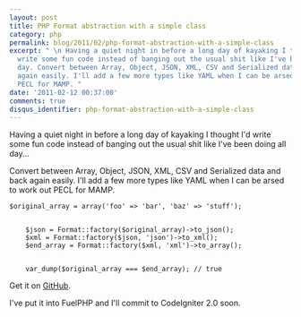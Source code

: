 ```yaml
---
layout: post
title: PHP Format abstraction with a simple class
category: php
permalink: blog/2011/02/php-format-abstraction-with-a-simple-class
excerpt: " \n Having a quiet night in before a long day of kayaking I thought I'd
  write some fun code instead of banging out the usual shit like I've been doing all
  day. Convert between Array, Object, JSON, XML, CSV and Serialized data and back
  again easily. I'll add a few more types like YAML when I can be arsed to work out
  PECL for MAMP. "
date: '2011-02-12 00:37:00'
comments: true
disqus_identifier: php-format-abstraction-with-a-simple-class
---
```


Having a quiet night in before a long day of kayaking I thought I'd write some fun code instead of banging out the usual shit like I've been doing all day...

Convert between Array, Object, JSON, XML, CSV and Serialized data and back again easily. I'll add a few more types like YAML when I can be arsed to work out PECL for MAMP.

    $original_array = array('foo' => 'bar', 'baz' => 'stuff');
    
    
        $json = Format::factory($original_array)->to_json();
        $xml = Format::factory($json, 'json')->to_xml();
        $end_array = Format::factory($xml, 'xml')->to_array();
    
    
        var_dump($original_array === $end_array); // true

Get it on [GitHub](http://github.com/philsturgeon/php-format).

I've put it into FuelPHP and I'll commit to CodeIgniter 2.0 soon.

